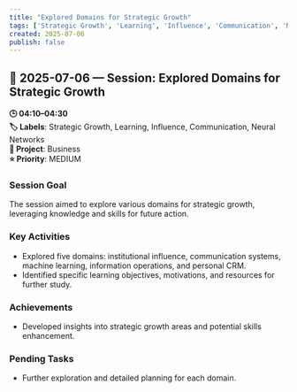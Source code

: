 ```yaml
---
title: "Explored Domains for Strategic Growth"
tags: ['Strategic Growth', 'Learning', 'Influence', 'Communication', 'Neural Networks']
created: 2025-07-06
publish: false
---
```


## 📅 2025-07-06 — Session: Explored Domains for Strategic Growth

**🕒 04:10–04:30**  
**🏷️ Labels**: Strategic Growth, Learning, Influence, Communication, Neural Networks  
**📂 Project**: Business  
**⭐ Priority**: MEDIUM  


### Session Goal
The session aimed to explore various domains for strategic growth, leveraging knowledge and skills for future action.

### Key Activities
- Explored five domains: institutional influence, communication systems, machine learning, information operations, and personal CRM.
- Identified specific learning objectives, motivations, and resources for further study.

### Achievements
- Developed insights into strategic growth areas and potential skills enhancement.

### Pending Tasks
- Further exploration and detailed planning for each domain.
